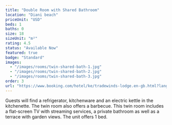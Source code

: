 ```yaml
---
title: "Double Room with Shared Bathroom"
location: "Diani beach"
priceUnit: "USD"
beds: 1
baths: 0
size: 18
sizeUnit: "m²"
rating: 4.5
status: "Available Now"
featured: true
badge: "Standard"
images:
  - "/images/rooms/twin-shared-bath-1.jpg"
  - "/images/rooms/twin-shared-bath-2.jpg"
  - "/images/rooms/twin-shared-bath-3.jpg"
order: 3
url: "https://www.booking.com/hotel/ke/tradewinds-lodge.en-gb.html?lang=en-gb&soz=1&lang_changed=1&activeTab=main#RD317675006"
---
```


Guests will find a refrigerator, kitchenware and an electric kettle in the kitchenette. The twin room also offers a barbecue. This twin room includes a flat-screen TV with streaming services, a private bathroom as well as a terrace with garden views. The unit offers 1 bed.